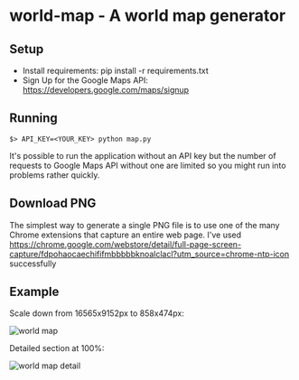world-map - A world map generator
=============

## Setup ##

- Install requirements: pip install -r requirements.txt
- Sign Up for the Google Maps API: https://developers.google.com/maps/signup

## Running ##

```
$> API_KEY=<YOUR_KEY> python map.py
```

It's possible to run the application without an API key but the number of requests to Google Maps API without one are limited so you might run into problems rather quickly.

## Download PNG ##

The simplest way to generate a single PNG file is to use one of the many Chrome extensions that capture an entire web page. I've used https://chrome.google.com/webstore/detail/full-page-screen-capture/fdpohaocaechififmbbbbbknoalclacl?utm_source=chrome-ntp-icon successfully

## Example ##

Scale down from 16565x9152px to 858x474px:

![world map](https://raw.github.com/gikrauss/world-map/master/examples/world-map.png)

Detailed section at 100%:

![world map detail](https://raw.github.com/gikrauss/world-map/master/examples/world-map-detail.png)
